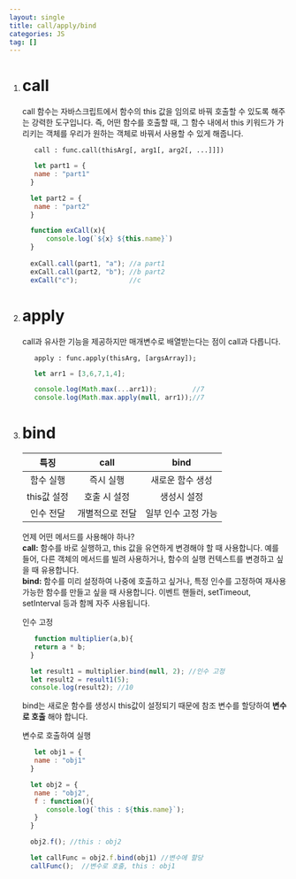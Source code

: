 ```yaml
---
layout: single
title: call/apply/bind
categories: JS
tag: []
---
```

 
1. # call
   call 함수는 자바스크립트에서 함수의 this 값을 임의로 바꿔 호출할 수 있도록 해주는 강력한 도구입니다. 즉, 어떤 함수를 호출할 때, 그 함수 내에서 this 키워드가 가리키는 객체를 우리가 원하는 객체로 바꿔서 사용할 수 있게 해줍니다.   

   ```
      call : func.call(thisArg[, arg1[, arg2[, ...]]])   
   ```   
   
   ```js
      let part1 = {
      name : "part1"
     }

     let part2 = {
      name : "part2"
     }

     function exCall(x){
         console.log(`${x} ${this.name}`)
     }
      
     exCall.call(part1, "a"); //a part1
     exCall.call(part2, "b"); //b part2
     exCall("c");             //c
   ```   

1. # apply
   call과 유사한 기능을 제공하지만 매개변수로 배열받는다는 점이 call과 다릅니다.   
   
   ```
      apply : func.apply(thisArg, [argsArray]);
   ```   

   ```js
      let arr1 = [3,6,7,1,4];

      console.log(Math.max(...arr1));         //7
      console.log(Math.max.apply(null, arr1));//7
   ```   

1. # bind

   |     특징    |      call     |        bind       |
   |:-----------:|:--------------:|:----------------:|
   |  함수 실행  |     즉시 실행   |  새로운 함수 생성  |
   | this값 설정 |   호출 시 설정  |  생성시 설정      |
   | 인수 전달   | 개별적으로 전달 | 일부 인수 고정 가능 |

   언제 어떤 메서드를 사용해야 하나?   
   __call:__ 함수를 바로 실행하고, this 값을 유연하게 변경해야 할 때 사용합니다. 예를 들어, 다른 객체의 메서드를 빌려 사용하거나, 함수의 실행 컨텍스트를 변경하고 싶을 때 유용합니다.   
   __bind:__ 함수를 미리 설정하여 나중에 호출하고 싶거나, 특정 인수를 고정하여 재사용 가능한 함수를 만들고 싶을 때 사용합니다. 이벤트 핸들러, setTimeout, setInterval 등과 함께 자주 사용됩니다.    

   인수 고정
   ```js
      function multiplier(a,b){
      return a * b;
     }

     let result1 = multiplier.bind(null, 2); //인수 고정
     let result2 = result1(5);
     console.log(result2); //10
   ```   
   
   bind는 새로운 함수를 생성시 this값이 설정되기 때문에 참조 변수를 할당하여 __변수로 호출__ 해야 합니다.  

   변수로 호출하여 실행
   ```js
      let obj1 = {
      name : "obj1"
     }

     let obj2 = {
      name : "obj2",
      f : function(){
         console.log(`this : ${this.name}`);
      }
     }

     obj2.f(); //this : obj2

     let callFunc = obj2.f.bind(obj1) //변수에 할당
     callFunc();  //변수로 호출, this : obj1
   ```